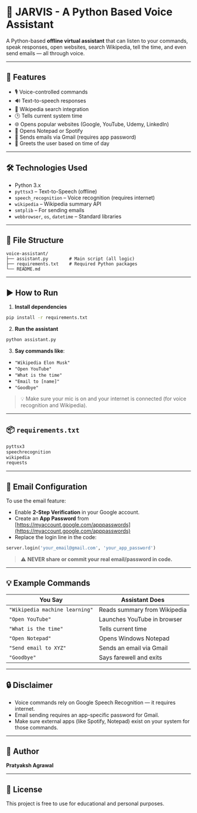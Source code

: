 # 🧠 JARVIS - A Python Based Voice Assistant

A Python-based **offline virtual assistant** that can listen to your commands, speak responses, open websites, search Wikipedia, tell the time, and even send emails — all through voice.

---

## 🚀 Features

- 🎙️ Voice-controlled commands
- 🔊 Text-to-speech responses
- 🧾 Wikipedia search integration
- 🕒 Tells current system time
- 🌐 Opens popular websites (Google, YouTube, Udemy, LinkedIn)
- 📝 Opens Notepad or Spotify
- 📧 Sends emails via Gmail (requires app password)
- 🎤 Greets the user based on time of day

---

## 🛠️ Technologies Used

- Python 3.x
- `pyttsx3` – Text-to-Speech (offline)
- `speech_recognition` – Voice recognition (requires internet)
- `wikipedia` – Wikipedia summary API
- `smtplib` – For sending emails
- `webbrowser`, `os`, `datetime` – Standard libraries

---

## 📁 File Structure

```
voice-assistant/
├── assistant.py        # Main script (all logic)
├── requirements.txt    # Required Python packages
└── README.md           
```

---

## ▶️ How to Run

1. **Install dependencies**

```bash
pip install -r requirements.txt
```

2. **Run the assistant**

```bash
python assistant.py
```

3. **Say commands like**:
- `"Wikipedia Elon Musk"`
- `"Open YouTube"`
- `"What is the time"`
- `"Email to [name]"`
- `"Goodbye"`

> 💡 Make sure your mic is on and your internet is connected (for voice recognition and Wikipedia).

---

## 📦 `requirements.txt`

```txt
pyttsx3
speechrecognition
wikipedia
requests
```

---

## 🔐 Email Configuration

To use the email feature:
- Enable **2-Step Verification** in your Google account.
- Create an **App Password** from [https://myaccount.google.com/apppasswords](https://myaccount.google.com/apppasswords)
- Replace the login line in the code:

```python
server.login('your_email@gmail.com', 'your_app_password')
```

> ⚠️ **NEVER share or commit your real email/password in code.**

---

## 💡 Example Commands

| You Say                      | Assistant Does                          |
|-----------------------------|------------------------------------------|
| `"Wikipedia machine learning"` | Reads summary from Wikipedia          |
| `"Open YouTube"`            | Launches YouTube in browser              |
| `"What is the time"`        | Tells current time                       |
| `"Open Notepad"`            | Opens Windows Notepad                    |
| `"Send email to XYZ"`       | Sends an email via Gmail                 |
| `"Goodbye"`                 | Says farewell and exits                  |

---

## 🔒 Disclaimer

- Voice commands rely on Google Speech Recognition — it requires internet.
- Email sending requires an app-specific password for Gmail.
- Make sure external apps (like Spotify, Notepad) exist on your system for those commands.

---

## 👤 Author

**Pratyaksh Agrawal**

---

## 📄 License

This project is free to use for educational and personal purposes.

